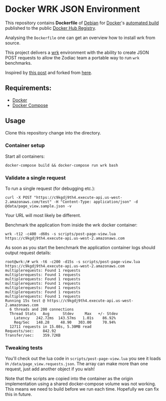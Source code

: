 # Docker WRK JSON Environment

This repository contains **Dockerfile** of [Debian](https://www.debian.org/) for [Docker](https://www.docker.com/)'s 
[automated build](https://registry.hub.docker.com/u/czerasz/monit-base/) published to the public 
[Docker Hub Registry](https://registry.hub.docker.com/).

Analysing the `Dockerfile` one can get an overview how to install wrk from source.

This project delivers a [wrk](https://github.com/wg/wrk) environment with the ability to create JSON POST requests to 
allow the Zodiac team a portable way to run `wrk` benchmarks.

Inspired by [this post](http://czerasz.com/2015/07/19/wrk-http-benchmarking-tool-example/) and forked from [here](https://github.com/czerasz/docker-wrk-json).

## Requirements:

- [Docker](http://www.docker.com/)
- [Docker Compose](https://docs.docker.com/compose/)

## Usage
Clone this repository change into the directory.

### Container setup

Start all containers:

    docker-compose build && docker-compose run wrk bash
    
### Validate a single request

To run a single request (for debugging etc.):

    curl -X POST "https://c9kgdj9th4.execute-api.us-west-2.amazonaws.com/test" -H "Content-Type: application/json" -d @data/page_view.sample.json -v

Your URL will most likely be different.

Benchmark the application from inside the wrk docker container:

    wrk -t12 -c400 -d60s -s scripts/post-page-view.lua https://c9kgdj9th4.execute-api.us-west-2.amazonaws.com

As soon as you start the benchmark the application container logs should output request details:

    root@wrk:/# wrk -t6 -c200 -d15s -s scripts/post-page-view.lua https://c9kgdj9th4.execute-api.us-west-2.amazonaws.com
    multiplerequests: Found 1 requests
    multiplerequests: Found 1 requests
    multiplerequests: Found 1 requests
    multiplerequests: Found 1 requests
    multiplerequests: Found 1 requests
    multiplerequests: Found 1 requests
    multiplerequests: Found 1 requests
    Running 15s test @ https://c9kgdj9th4.execute-api.us-west-2.amazonaws.com
      6 threads and 200 connections
      Thread Stats   Avg      Stdev     Max   +/- Stdev
        Latency   242.72ms  143.57ms   1.01s    86.92%
        Req/Sec   148.28     48.90   303.00     70.94%
      12711 requests in 15.08s, 5.30MB read
    Requests/sec:    842.92
    Transfer/sec:    359.72KB
    
### Tweaking tests

You'll check out the lua code in `scripts/post-page-view.lua` you see it loads in `/data/page_view.requests.json`. The array 
can make more than one request, just add another object if you wish! 

Note that the scripts are copied into the container as the origin implementation using a shared docker-compose volume was not working. 
This means we need to build before we run each time. Hopefully we can fix this in future.  
